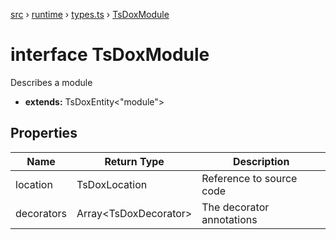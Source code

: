 [src](src.md) &rsaquo; [runtime](src-runtime.md) &rsaquo; [types.ts](src-runtime-types.ts.md) &rsaquo; [TsDoxModule](src-runtime-types.ts-TsDoxModule.md)
# interface TsDoxModule
Describes a module

* **extends:** TsDoxEntity<"module">
## Properties
|Name|Return Type|Description|
|---|---|---|
|location|TsDoxLocation|Reference to source code|
|decorators|Array\<TsDoxDecorator\>|The decorator annotations|

